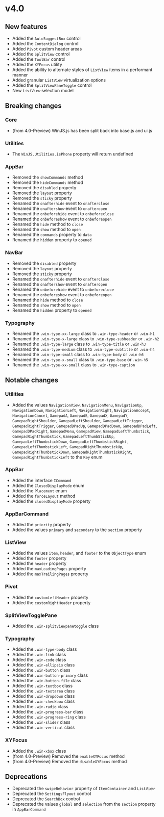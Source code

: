 # v4.0

## New features
* Added the `AutoSuggestBox` control
* Added the `ContentDialog` control
* Added `Pivot` custom header areas
* Added the `SplitView` control
* Added the `ToolBar` control
* Added the `XYFocus` utility
* Added the ability to alternate styles of `ListView` items in a performant manner
* Added granular `ListView` virtualization options
* Added the `SplitViewPaneToggle` control
* New `ListView` selection model

## Breaking changes
### Core
* (from 4.0-Preview) WinJS.js has been split back into base.js and ui.js

### Utilities
* The `WinJS.Utilities.isPhone` property will return undefined

### AppBar
* Removed the `showCommands` method
* Removed the `hideCommands` method
* Removed the `disabled` property
* Removed the `layout` property
* Removed the `sticky` property
* Renamed the `onafterhide` event to `onafterclose`
* Renamed the `onaftershow` event to `onafteropen`
* Renamed the `onbeforehide` event to `onbeforeclose`
* Renamed the `onbeforeshow` event to `onbeforeopen`
* Renamed the `hide` method to `close`
* Renamed the `show` method to `open`
* Renamed the `commands` property to `data`
* Renamed the `hidden` property to `opened`

### NavBar
* Removed the `disabled` property
* Removed the `layout` property
* Removed the `sticky` property
* Renamed the `onafterhide` event to `onafterclose`
* Renamed the `onaftershow` event to `onafteropen`
* Renamed the `onbeforehide` event to `onbeforeclose`
* Renamed the `onbeforeshow` event to `onbeforeopen`
* Renamed the `hide` method to `close`
* Renamed the `show` method to `open`
* Renamed the `hidden` property to `opened`

### Typography
* Renamed the `.win-type-xx-large` class to `.win-type-header` or `.win-h1`
* Renamed the `.win-type-x-large` class to `.win-type-subheader` or `.win-h2`
* Renamed the `.win-type-large` class to `.win-type-title` or `.win-h3`
* Renamed the `.win-type-medium` class to `.win-type-subtitle` or `.win-h4`
* Renamed the `.win-type-small` class to `.win-type-body` or `.win-h6`
* Renamed the `.win-type-x-small` class to `.win-type-base` or `.win-h5`
* Renamed the `.win-type-xx-small` class to `.win-type-caption`

## Notable changes
### Utilities
* Added the values `NavigationView`, `NavigationMenu`, `NavigationUp`, `NavigationDown`, `NavigationLeft`, `NavigationRight`, `NavigationAccept`, `NavigationCancel`, `GamepadA`, `GamepadB`, `GamepadX`, `GamepadY`, `GamepadRightShoulder`, `GamepadLeftShoulder`, `GamepadLeftTrigger`, `GamepadRightTrigger`, `GamepadDPadUp`, `GamepadDPadDown`, `GamepadDPadLeft`, `GamepadDPadRight`, `GamepadMenu`, `GamepadView`, `GamepadLeftThumbstick`, `GamepadRightThumbstick`, `GamepadLeftThumbStickUp`, `GamepadLeftThumbstickDown`, `GamepadLeftThumbstickRight`, `GamepadLeftThumbstickLeft`, `GamepadRightThumbstickUp`, `GamepadRightThumbstickDown`, `GamepadRightThumbstickRight`, `GamepadRightThumbstickLeft` to the `Key` enum

### AppBar
* Added the interface `ICommand`
* Added the `ClosedDisplayMode` enum
* Added the `Placement` enum
* Added the `forceLayout` method
* Added the `closedDisplayMode` property

### AppBarCommand
* Added the `priority` property
* Added the values `primary` and `secondary` to the `section` property

### ListView
* Added the values `item`, `header`, and `footer` to the `ObjectType` enum
* Added the `footer` property
* Added the `header` property
* Added the `maxLeadingPages` property
* Added the `maxTrailingPages` property

### Pivot
* Added the `customLeftHeader` property
* Added the `customRightHeader` property

### SplitViewTogglePane
* Added the `.win-splitviewpanetoggle` class

### Typography
* Added the `.win-type-body` class
* Added the `.win-link` class
* Added the `.win-code` class
* Added the `.win-ellipsis` class
* Added the `.win-button` class
* Added the `.win-button-primary` class
* Added the `.win-button-file` class
* Added the `.win-textbox` class
* Added the `.win-textarea` class
* Added the `.win-dropdown` class
* Added the `.win-checkbox` class
* Added the `.win-radio` class
* Added the `.win-progress-bar` class
* Added the `.win-progress-ring` class
* Added the `.win-slider` class
* Added the `.win-vertical` class

### XYFocus
* Added the `.win-xbox` class
* (from 4.0-Preview) Removed the `enableXYFocus` method
* (from 4.0-Preview) Removed the `disableXYFocus` method

## Deprecations
* Deprecated the `swipeBehavior` property of `ItemContainer` and `ListView`
* Deprecated the `SettingsFlyout` control
* Deprecated the `SearchBox` control
* Deprecated the values `global` and `selection` from the `section` property in `AppBarCommand`